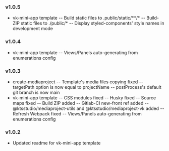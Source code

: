 ### v1.0.5
* vk-mini-app template
-- Build static files to .public/static/**/*
-- Build-ZIP static files to ./public/*
-- Display styled-components' style names in development mode
### v1.0.4
* vk-mini-app template
-- Views/Panels auto-generating from enumerations config
### v1.0.3
* create-mediaproject
-- Template's media files copying fixed
-- targetPath option is now equal to projectName
-- postProcess's default git branch is now main
* vk-mini-app template
-- CSS modules fixed
-- Husky fixed
-- Source maps fixed
-- Build ZIP added
-- Gitlab-CI new-front ref added
-- @ktsstudio/mediaproject-utils and @ktsstudio/mediaproject-vk added
-- Refresh Webpack fixed
-- Views/Panels auto-generating from enumerations config

### v1.0.2
* Updated readme for vk-mini-app template